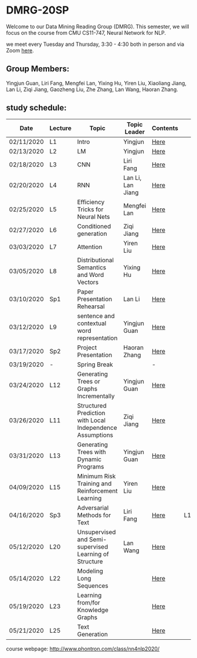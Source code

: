 # DMRG-20SP
Welcome to our Data Mining Reading Group (DMRG). This semester, we will focus on the course from CMU CS11-747, Neural Network for NLP.

we meet every Tuesday and Thursday, 3:30 - 4:30 both in person and via Zoom [here](https://zoom.us/j/823397955). 

## Group Members:
Yingjun Guan, Liri Fang, Mengfei Lan, Yixing Hu, Yiren Liu, Xiaoliang Jiang, Lan Li, Ziqi Jiang, Gaozheng Liu, Zhe Zhang, Lan Wang, Haoran Zhang.

## study schedule:

| Date       | Lecture | Topic | Topic Leader      | Contents |   |
|------------|---------|-------|-------------------|----------|---|
| 02/11/2020 |    L1   | Intro | Yingjun           | [Here](https://github.com/uiuc-dm-group/DMRG-20SP/tree/master/l1) |   |
| 02/13/2020 |    L2   | LM    | Yingjun           | [Here](https://github.com/uiuc-dm-group/DMRG-20SP/tree/master/l2) |   |
| 02/18/2020 |    L3   | CNN   | Liri Fang         | [Here](https://github.com/uiuc-dm-group/DMRG-20SP/tree/master/l3) |   |
| 02/20/2020 |    L4   | RNN   | Lan Li, Lan Jiang | [Here](https://github.com/uiuc-dm-group/DMRG-20SP/tree/master/l4) |   |
| 02/25/2020 |    L5   | Efficiency Tricks for Neural Nets  | Mengfei Lan | [Here](https://github.com/uiuc-dm-group/DMRG-20SP/tree/master/l5) |   |
| 02/27/2020 |    L6   | Conditioned generation | Ziqi Jiang | [Here](https://github.com/uiuc-dm-group/DMRG-20SP/tree/master/l6) |   |
| 03/03/2020 |    L7   | Attention | Yiren Liu | [Here](https://github.com/uiuc-dm-group/DMRG-20SP/tree/master/l7) |   |
| 03/05/2020 |    L8   | Distributional Semantics and Word Vectors  | Yixing Hu | [Here](https://github.com/uiuc-dm-group/DMRG-20SP/tree/master/l8) |   |
| 03/10/2020 |    Sp1  | Paper Presentation Rehearsal  | Lan Li | [Here](https://github.com/uiuc-dm-group/DMRG-20SP/tree/master/sp1) |   |
| 03/12/2020 |    L9  | sentence and contextual word representation | Yingjun Guan | [Here](https://github.com/uiuc-dm-group/DMRG-20SP/tree/master/l9) |   |
| 03/17/2020 |    Sp2  | Project Presentation | Haoran Zhang | [Here](https://github.com/uiuc-dm-group/DMRG-20SP/tree/master/sp2) |   |
| 03/19/2020 |    -  | Spring Break  |  | - |   |
| 03/24/2020 |    L12  | Generating Trees or Graphs Incrementally | Yingjun Guan | [Here](https://github.com/uiuc-dm-group/DMRG-20SP/tree/master/l12) |   |
| 03/26/2020 |    L11  | Structured Prediction with Local Independence Assumptions  | Ziqi Jiang | [Here](https://github.com/uiuc-dm-group/DMRG-20SP/tree/master/l11) |   |
| 03/31/2020 |    L13  | Generating Trees with Dynamic Programs | Yingjun Guan | [Here](https://github.com/uiuc-dm-group/DMRG-20SP/tree/master/l13) |   |
| 04/09/2020 |    L15  | Minimum Risk Training and Reinforcement Learning | Yiren Liu | [Here](https://github.com/uiuc-dm-group/DMRG-20SP/tree/master/l15) |   |
| 04/16/2020 |    Sp3  | Adversarial Methods for Text | Liri Fang | [Here](https://github.com/uiuc-dm-group/DMRG-20SP/tree/master/Sp3) |  L18 |
| 05/12/2020 |    L20  | Unsupervised and Semi-supervised Learning of Structure | Lan Wang | [Here](https://github.com/uiuc-dm-group/DMRG-20SP/tree/master/l20) |   |
| 05/14/2020 |    L22  | Modeling Long Sequences |  | [Here](https://github.com/uiuc-dm-group/DMRG-20SP/tree/master/l22) |   |
| 05/19/2020 |    L23  | Learning from/for Knowledge Graphs |  | [Here](https://github.com/uiuc-dm-group/DMRG-20SP/tree/master/l23) |   |
| 05/21/2020 |    L25  | Text Generation |  | [Here](https://github.com/uiuc-dm-group/DMRG-20SP/tree/master/l25) |   |


course webpage: http://www.phontron.com/class/nn4nlp2020/
